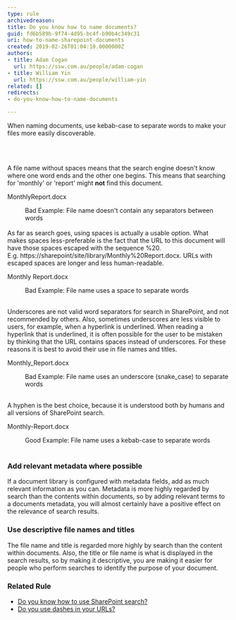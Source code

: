```yaml
---
type: rule
archivedreason: 
title: Do you know how to name documents?
guid: fd6b589b-9f74-4d95-bc4f-b90b4c349c31
uri: how-to-name-sharepoint-documents
created: 2019-02-26T01:04:10.0000000Z
authors:
- title: Adam Cogan
  url: https://ssw.com.au/people/adam-cogan
- title: William Yin
  url: https://ssw.com.au/people/william-yin
related: []
redirects:
- do-you-know-how-to-name-documents

---
```



<p class="ssw15-rteElement-P">When naming documents, use kebab-case&#160;to separate words to make your files&#160;more easily discoverable.<br></p>
<br><excerpt class='endintro'></excerpt><br>
<p>A file name without spaces&#160;means that the search engine doesn't know where one word ends and the other one begins. This means that searching for 'monthly'&#160;or 'report' might&#160;<strong>not</strong>&#160;find this document.</p>
<p class="ssw15-rteElement-CodeArea" style="width&#58;781.188px;">MonthlyReport.docx<br></p><dd class="ssw15-rteElement-FigureBad">Bad Example&#58; File name doesn't contain any separators between words<br><br></dd>As far as&#160;search goes, using spaces&#160;is actually a usable option. What makes&#160;spaces&#160;less-preferable is the fact that the URL to this document will have those spaces escaped with the sequence %20. E.g.&#160;https&#58;//sharepoint/site/library/Monthly%20​Report.docx. URLs with escaped spaces are longer and less human-readable.<br>
<p class="ssw15-rteElement-CodeArea" style="width&#58;781.188px;">Monthly Report.docx&#160;<br></p><dd class="ssw15-rteElement-FigureBad">Bad Example&#58; File name uses&#160;a&#160;space to separate words<br></dd><p class="ssw15-rteElement-P"><br>Underscores are not valid word separators for search in SharePoint,&#160;and not recommended by others. Also, sometimes&#160;underscores are less visible to users, for example, when a hyperlink is underlined. When reading a hyperlink that is underlined,&#160;it is oft​en possible for the&#160;user to be mistaken by thinking that the URL contains spaces instead of underscores.&#160;For these reasons it is best to avoid their use in file names and titles.<br></p><p class="ssw15-rteElement-CodeArea" style="width&#58;781.188px;">Monthly_Report.docx&#160;</p><dd class="ssw15-rteElement-FigureBad">Bad&#160;Example&#58; File name uses an underscore (snake_case) to separate words<br><br></dd><p>A hyphen is the best&#160;choice, because it&#160;is understood both by humans and all versions of SharePoint search.<br></p><p class="ssw15-rteElement-CodeArea" style="width&#58;781.188px;">Monthly-Report.docx&#160;<br></p><dd class="ssw15-rteElement-FigureGood">Good Example&#58; File name uses a kebab-case​ to separate words<br><br></dd><h3 class="ssw15-rteElement-H3">Add relevant metadata where possible</h3><p class="ssw15-rteElement-P">If a document library is configured with metadata fields, add as much relevant information as you can. Metadata is more highly regarded by search than the contents within documents, so by adding relevant terms to a documents metadata, you will almost certainly have a positive effect on the relevance of search results.​<br></p><h3 class="ssw15-rteElement-H3">Use descriptive file names and titles</h3><p class="ssw15-rteElement-P">The file name and title is regarded more highly by search than the content within documents. Also, the title or file name is what is displayed in the search results, so by making it descriptive, you are making it easier for people who perform searches to identify the purpose of your document.​<br></p><h3 class="ssw15-rteElement-H3">Related Rule<br></h3><ul class="ssw15-rteElement-P"><li> 
      <a href=/do-you-know-how-to-use-sharepoint-search>Do you know how to use SharePoint search?</a><br></li><li><a href=/use-dashes-in-urls>Do you use dashes in your URLs?</a><br></li></ul>



